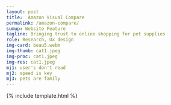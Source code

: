 ```yaml
---
layout: post
title:  Amazon Visual Compare
permalink: /amazon-compare/
sumup: Website Feature
tagline: Bringing trust to online shopping for pet supplies
role: Research, Ux design
img-card: beau5.webm
img-thumb: cat1.jpeg
img-proc: cat1.jpeg
img-res: cat1.jpeg
mj1: user's don't read
mj2: speed is key
mj3: pets are family
---
```


{% include template.html %}
